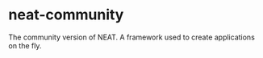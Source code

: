 # neat-community
The community version of NEAT. A framework used to create applications on the fly.
